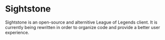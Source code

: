 # Sightstone
Sightstone is an open-source and alternitive League of Legends client. It is currently being rewritten in order to organize code and provide a better user experience.
